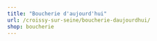 ```yaml
---
title: "Boucherie d'aujourd'hui"
url: /croissy-sur-seine/boucherie-daujourdhui/
shop: boucherie
---
```


